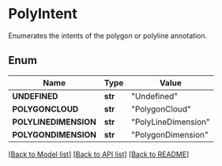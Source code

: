 # PolyIntent
Enumerates the intents of the polygon or polyline annotation.

## Enum
Name | Type | Value
------------ | ------------- | -------------
**UNDEFINED** | **str** | "Undefined"
**POLYGONCLOUD** | **str** | "PolygonCloud"
**POLYLINEDIMENSION** | **str** | "PolyLineDimension"
**POLYGONDIMENSION** | **str** | "PolygonDimension"


[[Back to Model list]](../README.md#documentation-for-models) [[Back to API list]](../README.md#documentation-for-api-endpoints) [[Back to README]](../README.md)



